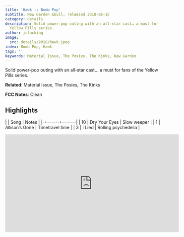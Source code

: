 ```yaml
---
title: 'Hawk :: Bomb Pop'
subtitle: New Garden &bull; released 2018-05-15
category: details
description: Solid power-pop outing with an all-star cast… a must for fans of the
  Yellow Pills series.
author: jclacking
image:
  src: details/2018/hawk.jpeg
index: Bomb Pop, Hawk
tags: ''
keywords: Material Issue, The Posies, The Kinks, New Garden
---
```

Solid power-pop outing with an all-star cast… a must for fans of the Yellow Pills series.<!--more-->

**Related**: Material Issue, The Posies, The Kinks

**FCC Notes**: Clean

## Highlights

| | Song | Notes |
|-+------+-------|
| 10 | Dry Your Eyes | Slow weeper |
| 1 | Allison’s Gone | Timetravel time |
| 3 | I Lied | Rolling psychedelia |

<div class="tlo-detail-video"><iframe width="560" height="315" src="https://www.youtube.com/embed/lRYpJydaeYY" frameborder="0" allow="autoplay; encrypted-media" allowfullscreen></iframe></div>

